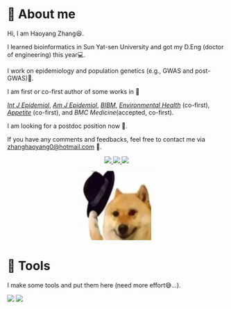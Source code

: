 #  🐣 About me

<p>Hi, I am Haoyang Zhang😆.</p>
 I learned bioinformatics in Sun Yat-sen University and got my D.Eng (doctor of engineering) this year💻. </p> 
 I work on epidemiology and population genetics (e.g., GWAS and post-GWAS)🗿. </p>
 I am first or co-first author of some works in 📰 
 
 [*Int J Epidemiol*](https://pubmed.ncbi.nlm.nih.gov/34999863/),
 [*Am J Epidemiol*](https://pubmed.ncbi.nlm.nih.gov/35801869/), 
 [*BIBM*](https://ieeexplore.ieee.org/document/9669388/),
 [*Environmental Health*](https://pubmed.ncbi.nlm.nih.gov/31779611/) (co-first),
 [*Appetite*](https://pubmed.ncbi.nlm.nih.gov/29753760/) (co-first), 
 and *BMC Medicine*(accepted, co-first). </p> 
 
 I am looking for a postdoc position now 👀. </p>
 If you have any comments and feedbacks, feel free to contact me via zhanghaoyang0@hotmail.com 💭. </p>

<p align="center">
    <a href="https://www.researchgate.net/profile/Haoyang-Zhang"> <img src="https://img.shields.io/badge/ResearchGate-%231793d1.svg?&style=for-the-badge&logo=ResearchGate&logoColor=white"/> </a>
    <a href="https://pubmed.ncbi.nlm.nih.gov/?term=%28Haoyang+zhang%5BAuthor%5D%29+AND+%28Sun+Yat-sen%5BAffiliation%5D%29&sort="> <img src="https://img.shields.io/badge/PubMed-%2357A143.svg?&style=for-the-badge&logo=PubMed&logoColor=white"/> </a>
    <a href="https://github.com/zhanghaoyang0/zhanghaoyang0/"> <img src="https://img.shields.io/badge/Github-%234d4d4d.svg?&style=for-the-badge&logo=Github&logoColor=white"/> </a>
  

<div align="center">
  <img src="https://github.com/zhanghaoyang0/zhanghaoyang0/blob/main/pic/dogwithhat.png" width="160" height="160">
</div>

# 🌠 Tools
<p> I make some tools and put them here (need more effort😅...).

<div align="left">
<a href="https://github.com/zhanghaoyang0/DGAT-onco">
  <img src="https://github-readme-stats.vercel.app/api/pin/?username=zhanghaoyang0&repo=DGAT-onco&theme=dark&bg_color=0d1117&hide_border=true" /></a>
<a href="https://github.com/zhanghaoyang0/rsidmap">
  <img src="https://github-readme-stats.vercel.app/api/pin/?username=zhanghaoyang0&repo=rsidmap&theme=dark&bg_color=0d1117&hide_border=true" /></a>
</div">
  
 
